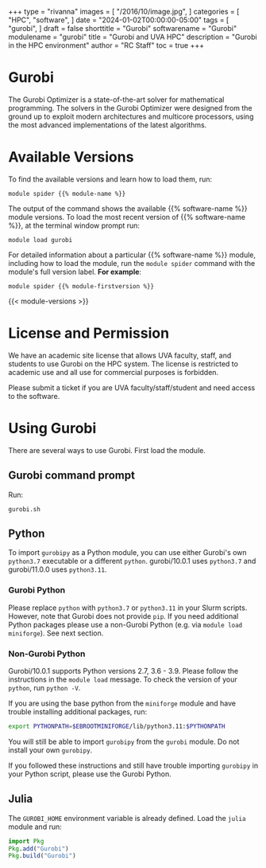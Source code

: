 +++
type = "rivanna"
images = [
  "/2016/10/image.jpg",
]
categories = [
  "HPC",
  "software",
]
date = "2024-01-02T00:00:00-05:00"
tags = [
  "gurobi",
]
draft = false
shorttitle = "Gurobi"
softwarename = "Gurobi"
modulename = "gurobi"
title = "Gurobi and UVA HPC"
description = "Gurobi in the HPC environment"
author = "RC Staff"
toc = true
+++

# Gurobi

The Gurobi Optimizer is a state-of-the-art solver for mathematical programming. The solvers in the Gurobi Optimizer were designed from the ground up to exploit modern architectures and multicore processors, using the most advanced implementations of the latest algorithms.

# Available Versions
To find the available versions and learn how to load them, run:
```
module spider {{% module-name %}}
```

The output of the command shows the available {{% software-name %}} module versions. To load the most recent version of {{% software-name %}}, at the terminal window prompt run:
```
module load gurobi
```

For detailed information about a particular {{% software-name %}} module, including how to load the module, run the `module spider` command with the module's full version label. __For example__:
```
module spider {{% module-firstversion %}}
```

{{< module-versions >}}

# License and Permission

We have an academic site license that allows UVA faculty, staff, and students to use Gurobi on the HPC system. The license is restricted to academic use and all use for commercial purposes is forbidden.

Please submit a ticket if you are UVA faculty/staff/student and need access to the software.

# Using Gurobi

There are several ways to use Gurobi. First load the module.

## Gurobi command prompt
Run:
```
gurobi.sh
```

## Python
To import `gurobipy` as a Python module, you can use either Gurobi's own `python3.7` executable or a different `python`. gurobi/10.0.1 uses `python3.7` and gurobi/11.0.0 uses `python3.11`.

### Gurobi Python
Please replace `python` with `python3.7` or `python3.11` in your Slurm scripts. However, note that Gurobi does not provide `pip`. If you need additional Python packages please use a non-Gurobi Python (e.g. via `module load miniforge`). See next section.

### Non-Gurobi Python
Gurobi/10.0.1 supports Python versions 2.7, 3.6 - 3.9. Please follow the instructions in the `module load` message. To check the version of your `python`, run `python -V`.

If you are using the base python from the `miniforge` module and have trouble installing additional packages, run:
```bash
export PYTHONPATH=$EBROOTMINIFORGE/lib/python3.11:$PYTHONPATH
```
You will still be able to import `gurobipy` from the `gurobi` module. Do not install your own `gurobipy`.

If you followed these instructions and still have trouble importing `gurobipy` in your Python script, please use the Gurobi Python.

## Julia

The `GUROBI_HOME` environment variable is already defined. Load the `julia` module and run:
```julia
import Pkg
Pkg.add("Gurobi")
Pkg.build("Gurobi")
```
